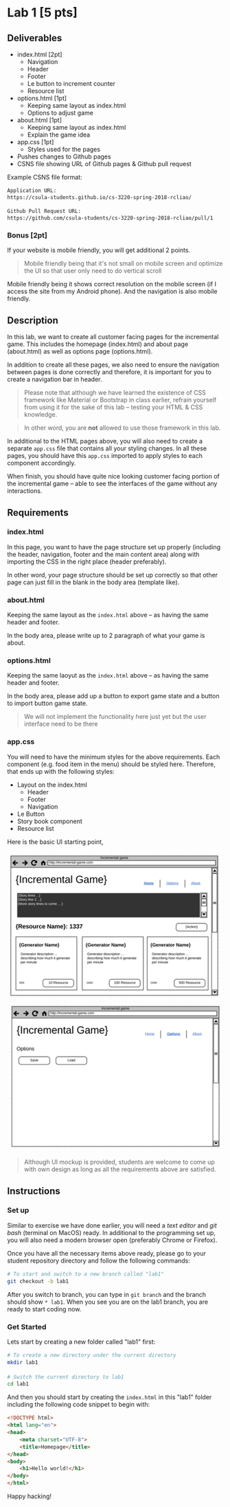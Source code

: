 # Lab 1 [5 pts]

## Deliverables

* index.html [2pt]
    * Navigation
    * Header
    * Footer
    * Le button to increment counter
    * Resource list
* options.html [1pt]
    * Keeping same layout as index.html
    * Options to adjust game
* about.html [1pt]
    * Keeping same layout as index.html
    * Explain the game idea
* app.css [1pt]
    * Styles used for the pages
* Pushes changes to Github pages
* CSNS file showing URL of Github pages & Github pull request

Example CSNS file format:

```
Application URL:
https://csula-students.github.io/cs-3220-spring-2018-rcliao/

Github Pull Request URL:
https://github.com/csula-students/cs-3220-spring-2018-rcliao/pull/1
```

### Bonus [2pt]

If your website is mobile friendly, you will get additional 2 points.

> Mobile friendly being that it's not small on mobile screen and optimize the UI
> so that user only need to do vertical scroll

Mobile friendly being it shows correct resolution on the mobile screen (if I
access the site from my Android phone). And the navigation is also mobile friendly.

## Description

In this lab, we want to create all customer facing pages for the incremental game.
This includes the homepage (index.html) and about page (about.html) as well as
options page (options.html).

In addition to create all these pages, we also need to ensure the navigation
between pages is done correctly and therefore, it is important for you to
create a navigation bar in header.

> Please note that although we have learned the existence of CSS framework 
like Material or Bootstrap in class earlier, refrain yourself from using it for
the sake of this lab – testing your HTML & CSS knowledge.

> In other word, you are **not** allowed to use those framework in this lab.

In additional to the HTML pages above, you will also need to create a separate
`app.css` file that contains all your styling changes. In all these pages, you
should have this `app.css` imported to apply styles to each component accordingly.

When finish, you should have quite nice looking customer facing portion of the
incremental game – able to see the interfaces of the game without any interactions.

## Requirements

### index.html

In this page, you want to have the page structure set up properly (including the
header, navigation, footer and the main content area) along with importing the
CSS in the right place (header preferably).

In other word, your page structure should be set up correctly so that other
page can just fill in the blank in the body area (template like).

### about.html

Keeping the same layout as the `index.html` above – as having the same header and
footer.

In the body area, please write up to 2 paragraph of what your game is about.

### options.html

Keeping the same laoyut as the `index.html` above – as having the same header
and footer.

In the body area, please add up a button to export game state and a button to
import button game state.

> We will not implement the functionality here just yet but the user interface
> need to be there

### app.css

You will need to have the minimum styles for the above requirements. Each
component (e.g. food item in the menu) should be styled here. Therefore, that
ends up with the following styles:

* Layout on the index.html
	* Header
	* Footer
	* Navigation
* Le Button
* Story book component
* Resource list

Here is the basic UI starting point,

![homepage mockup](../imgs/project/home.png)
![options mockup](../imgs/project/options.png)

> Although UI mockup is provided, students are welcome to come up with own
design as long as all the requirements above are satisfied.

## Instructions

### Set up

Similar to exercise we have done earlier, you will need a *text editor* and *git
bash* (terminal on MacOS) ready. In additional to the programming set up, you
will also need a modern browser open (preferably Chrome or Firefox).

Once you have all the necessary items above ready, please go to your student
repository directory and follow the following commands:

```sh
# To start and switch to a new branch called "lab1"
git checkout -b lab1
```

After you switch to branch, you can type in `git branch` and the branch should
show `* lab1`. When you see you are on the lab1 branch, you are ready to start
coding now.

### Get Started

Lets start by creating a new folder called "lab1" first:

```sh
# To create a new directory under the current directory
mkdir lab1

# Switch the current directory to lab1
cd lab1
```

And then you should start by creating the `index.html` in this "lab1" folder
including the following code snippet to begin with:


```html
<!DOCTYPE html>
<html lang="en">
<head>
	<meta charset="UTF-8">
	<title>Homepage</title>
</head>
<body>
	<h1>Hello world!</h1>
</body>
</html>
```

Happy hacking!
